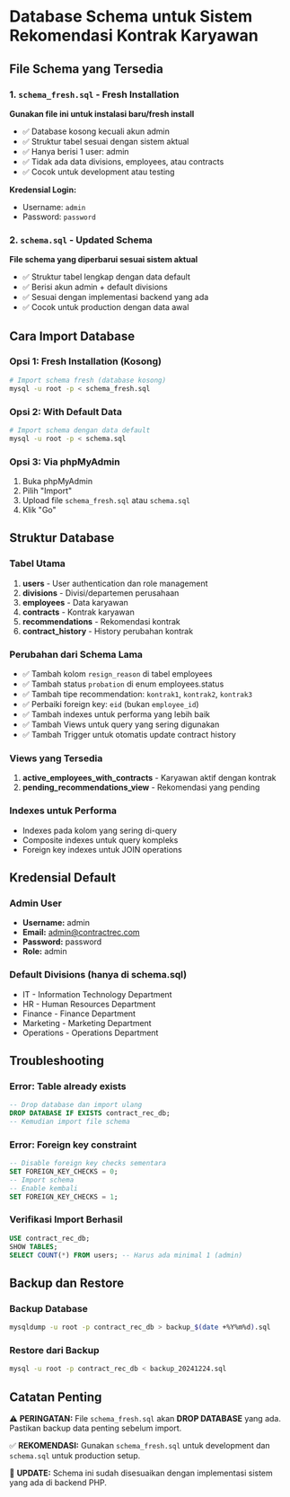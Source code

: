 # Database Schema untuk Sistem Rekomendasi Kontrak Karyawan

## File Schema yang Tersedia

### 1. `schema_fresh.sql` - Fresh Installation
**Gunakan file ini untuk instalasi baru/fresh install**

- ✅ Database kosong kecuali akun admin
- ✅ Struktur tabel sesuai dengan sistem aktual
- ✅ Hanya berisi 1 user: admin
- ✅ Tidak ada data divisions, employees, atau contracts
- ✅ Cocok untuk development atau testing

**Kredensial Login:**
- Username: `admin`
- Password: `password`

### 2. `schema.sql` - Updated Schema
**File schema yang diperbarui sesuai sistem aktual**

- ✅ Struktur tabel lengkap dengan data default
- ✅ Berisi akun admin + default divisions
- ✅ Sesuai dengan implementasi backend yang ada
- ✅ Cocok untuk production dengan data awal

## Cara Import Database

### Opsi 1: Fresh Installation (Kosong)
```bash
# Import schema fresh (database kosong)
mysql -u root -p < schema_fresh.sql
```

### Opsi 2: With Default Data
```bash
# Import schema dengan data default
mysql -u root -p < schema.sql
```

### Opsi 3: Via phpMyAdmin
1. Buka phpMyAdmin
2. Pilih "Import"
3. Upload file `schema_fresh.sql` atau `schema.sql`
4. Klik "Go"

## Struktur Database

### Tabel Utama
1. **users** - User authentication dan role management
2. **divisions** - Divisi/departemen perusahaan
3. **employees** - Data karyawan
4. **contracts** - Kontrak karyawan
5. **recommendations** - Rekomendasi kontrak
6. **contract_history** - History perubahan kontrak

### Perubahan dari Schema Lama
- ✅ Tambah kolom `resign_reason` di tabel employees
- ✅ Tambah status `probation` di enum employees.status
- ✅ Tambah tipe recommendation: `kontrak1`, `kontrak2`, `kontrak3`
- ✅ Perbaiki foreign key: `eid` (bukan `employee_id`)
- ✅ Tambah indexes untuk performa yang lebih baik
- ✅ Tambah Views untuk query yang sering digunakan
- ✅ Tambah Trigger untuk otomatis update contract history

### Views yang Tersedia
1. **active_employees_with_contracts** - Karyawan aktif dengan kontrak
2. **pending_recommendations_view** - Rekomendasi yang pending

### Indexes untuk Performa
- Indexes pada kolom yang sering di-query
- Composite indexes untuk query kompleks
- Foreign key indexes untuk JOIN operations

## Kredensial Default

### Admin User
- **Username:** admin
- **Email:** admin@contractrec.com
- **Password:** password
- **Role:** admin

### Default Divisions (hanya di schema.sql)
- IT - Information Technology Department
- HR - Human Resources Department  
- Finance - Finance Department
- Marketing - Marketing Department
- Operations - Operations Department

## Troubleshooting

### Error: Table already exists
```sql
-- Drop database dan import ulang
DROP DATABASE IF EXISTS contract_rec_db;
-- Kemudian import file schema
```

### Error: Foreign key constraint
```sql
-- Disable foreign key checks sementara
SET FOREIGN_KEY_CHECKS = 0;
-- Import schema
-- Enable kembali
SET FOREIGN_KEY_CHECKS = 1;
```

### Verifikasi Import Berhasil
```sql
USE contract_rec_db;
SHOW TABLES;
SELECT COUNT(*) FROM users; -- Harus ada minimal 1 (admin)
```

## Backup dan Restore

### Backup Database
```bash
mysqldump -u root -p contract_rec_db > backup_$(date +%Y%m%d).sql
```

### Restore dari Backup
```bash
mysql -u root -p contract_rec_db < backup_20241224.sql
```

## Catatan Penting

⚠️ **PERINGATAN:** File `schema_fresh.sql` akan **DROP DATABASE** yang ada. Pastikan backup data penting sebelum import.

✅ **REKOMENDASI:** Gunakan `schema_fresh.sql` untuk development dan `schema.sql` untuk production setup.

📝 **UPDATE:** Schema ini sudah disesuaikan dengan implementasi sistem yang ada di backend PHP. 